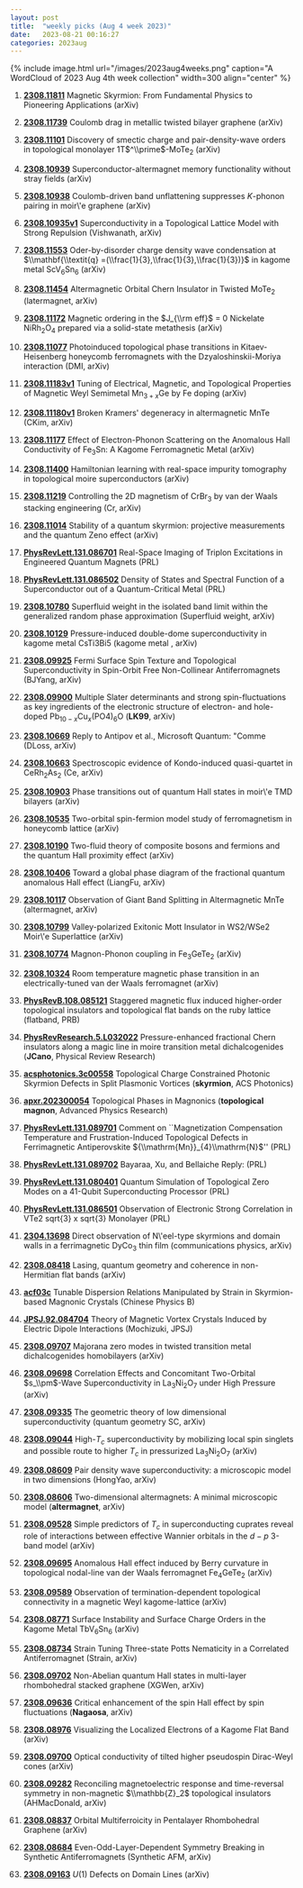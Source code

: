 ```yaml
---
layout: post
title:  "weekly picks (Aug 4 week 2023)"
date:   2023-08-21 00:16:27
categories: 2023aug
---
```



{% include image.html url="/images/2023aug4weeks.png" caption="A WordCloud of 2023 Aug 4th week collection" width=300 align="center" %}



1. **[2308.11811](http://arxiv.org/abs/2308.11811)** Magnetic Skyrmion: From Fundamental Physics to Pioneering Applications (arXiv)

1. **[2308.11739](http://arxiv.org/abs/2308.11739)** Coulomb drag in metallic twisted bilayer graphene (arXiv)



1. **[2308.11101](http://arxiv.org/abs/2308.11101)** Discovery of smectic charge and pair-density-wave orders in topological monolayer 1T$^\\prime$-MoTe$_2$ (arXiv)

1. **[2308.10939](http://arxiv.org/abs/2308.10939)** Superconductor-altermagnet memory functionality without stray fields (arXiv)

1. **[2308.10938](http://arxiv.org/abs/2308.10938)** Coulomb-driven band unflattening suppresses $K$-phonon pairing in moir\\'e graphene (arXiv)

1. **[2308.10935v1](https://arxiv.org/abs/2308.10935v1)** Superconductivity in a Topological Lattice Model with Strong Repulsion (Vishwanath, arXiv)

1. **[2308.11553](http://arxiv.org/abs/2308.11553)** Oder-by-disorder charge density wave condensation at $\\mathbf{\\textit{q} =(\\frac{1}{3},\\frac{1}{3},\\frac{1}{3})}$ in kagome metal ScV$_6$Sn$_6$ (arXiv)

1. **[2308.11454](http://arxiv.org/abs/2308.11454)** Altermagnetic Orbital Chern Insulator in Twisted MoTe$_{2}$ (latermagnet, arXiv)

1. **[2308.11172](http://arxiv.org/abs/2308.11172)** Magnetic ordering in the $J_{\\rm eff}$ = 0 Nickelate NiRh$_2$O$_4$ prepared via a solid-state metathesis (arXiv)

1. **[2308.11077](http://arxiv.org/abs/2308.11077)** Photoinduced topological phase transitions in Kitaev-Heisenberg honeycomb ferromagnets with the Dzyaloshinskii-Moriya interaction (DMI, arXiv)

1. **[2308.11183v1](https://arxiv.org/abs/2308.11183v1)** Tuning of Electrical, Magnetic, and Topological Properties of Magnetic Weyl Semimetal Mn$_{3+x}$Ge by Fe doping (arXiv)

1. **[2308.11180v1](https://arxiv.org/abs/2308.11180v1)** Broken Kramers' degeneracy in altermagnetic MnTe (CKim, arXiv)

1. **[2308.11177](http://arxiv.org/abs/2308.11177)** Effect of Electron-Phonon Scattering on the Anomalous Hall Conductivity of Fe$_3$Sn: A Kagome Ferromagnetic Metal (arXiv)

1. **[2308.11400](http://arxiv.org/abs/2308.11400)** Hamiltonian learning with real-space impurity tomography in topological moire superconductors (arXiv)

1. **[2308.11219](http://arxiv.org/abs/2308.11219)** Controlling the 2D magnetism of CrBr$_3$ by van der Waals stacking engineering (Cr, arXiv)

1. **[2308.11014](http://arxiv.org/abs/2308.11014)** Stability of a quantum skyrmion: projective measurements and the quantum Zeno effect (arXiv)

1. **[PhysRevLett.131.086701](https://link.aps.org/doi/10.1103/PhysRevLett.131.086701)** Real-Space Imaging of Triplon Excitations in Engineered Quantum Magnets (PRL)

1. **[PhysRevLett.131.086502](https://link.aps.org/doi/10.1103/PhysRevLett.131.086502)** Density of States and Spectral Function of a Superconductor out of a Quantum-Critical Metal (PRL)





1. **[2308.10780](http://arxiv.org/abs/2308.10780)** Superfluid weight in the isolated band limit within the generalized random phase approximation (Superfluid weight, arXiv)

1. **[2308.10129](http://arxiv.org/abs/2308.10129)** Pressure-induced double-dome superconductivity in kagome metal CsTi3Bi5 (kagome metal , arXiv)

1. **[2308.09925](http://arxiv.org/abs/2308.09925)** Fermi Surface Spin Texture and Topological Superconductivity in Spin-Orbit Free Non-Collinear Antiferromagnets (BJYang, arXiv)

1. **[2308.09900](http://arxiv.org/abs/2308.09900)** Multiple Slater determinants and strong spin-fluctuations as key ingredients of the electronic structure of electron- and hole-doped Pb$_{10-x}$Cu$_x$(PO4)$_6$O (**LK99**, arXiv)

1. **[2308.10669](http://arxiv.org/abs/2308.10669)** Reply to Antipov et al., Microsoft Quantum: \"Comme (DLoss, arXiv)

1. **[2308.10663](http://arxiv.org/abs/2308.10663)** Spectroscopic evidence of Kondo-induced quasi-quartet in CeRh$_2$As$_2$ (Ce, arXiv)

1. **[2308.10903](http://arxiv.org/abs/2308.10903)** Phase transitions out of quantum Hall states in moir\\'e TMD bilayers (arXiv)

1. **[2308.10535](http://arxiv.org/abs/2308.10535)** Two-orbital spin-fermion model study of ferromagnetism in honeycomb lattice (arXiv)

1. **[2308.10190](http://arxiv.org/abs/2308.10190)** Two-fluid theory of composite bosons and fermions and the quantum Hall proximity effect (arXiv)

1. **[2308.10406](http://arxiv.org/abs/2308.10406)** Toward a global phase diagram of the fractional quantum anomalous Hall effect (LiangFu, arXiv)

1. **[2308.10117](http://arxiv.org/abs/2308.10117)** Observation of Giant Band Splitting in Altermagnetic MnTe (altermagnet, arXiv)

1. **[2308.10799](http://arxiv.org/abs/2308.10799)** Valley-polarized Exitonic Mott Insulator in WS2/WSe2 Moir\\'e Superlattice (arXiv)

1. **[2308.10774](http://arxiv.org/abs/2308.10774)** Magnon-Phonon coupling in Fe$_3$GeTe$_2$ (arXiv)

1. **[2308.10324](http://arxiv.org/abs/2308.10324)** Room temperature magnetic phase transition in an electrically-tuned van der Waals ferromagnet (arXiv)





1. **[PhysRevB.108.085121](https://link.aps.org/doi/10.1103/PhysRevB.108.085121)** Staggered magnetic flux induced higher-order topological insulators and topological flat bands on the ruby lattice (flatband, PRB)

1. **[PhysRevResearch.5.L032022](https://link.aps.org/doi/10.1103/PhysRevResearch.5.L032022)** Pressure-enhanced fractional Chern insulators along a magic line in moire transition metal dichalcogenides (**JCano**, Physical Review Research)

1. **[acsphotonics.3c00558](https://doi.org/10.1021/acsphotonics.3c00558)** Topological Charge Constrained Photonic Skyrmion Defects in Split Plasmonic Vortices (**skyrmion**, ACS Photonics)

1. **[apxr.202300054](https://onlinelibrary.wiley.com/doi/abs/10.1002/apxr.202300054)** Topological Phases in Magnonics (**topological magnon**, Advanced Physics Research)



1. **[PhysRevLett.131.089701](https://link.aps.org/doi/10.1103/PhysRevLett.131.089701)** Comment on ``Magnetization Compensation Temperature and Frustration-Induced Topological Defects in Ferrimagnetic Antiperovskite ${\\mathrm{Mn}}_{4}\\mathrm{N}$'' (PRL)

1. **[PhysRevLett.131.089702](https://link.aps.org/doi/10.1103/PhysRevLett.131.089702)** Bayaraa, Xu, and Bellaiche Reply: (PRL)

1. **[PhysRevLett.131.080401](https://link.aps.org/doi/10.1103/PhysRevLett.131.080401)** Quantum Simulation of Topological Zero Modes on a 41-Qubit Superconducting Processor (PRL)

1. **[PhysRevLett.131.086501](https://link.aps.org/doi/10.1103/PhysRevLett.131.086501)** Observation of Electronic Strong Correlation in VTe2 sqrt{3} x sqrt{3} Monolayer (PRL)




1. **[2304.13698](http://arxiv.org/abs/2304.13698)** Direct observation of N\\'eel-type skyrmions and domain walls in a ferrimagnetic DyCo$_3$ thin film (communications physics, arXiv)

1. **[2308.08418](http://arxiv.org/abs/2308.08418)** Lasing, quantum geometry and coherence in non-Hermitian flat bands (arXiv)

1. **[acf03c](http://iopscience.iop.org/article/10.1088/1674-1056/acf03c)** Tunable Dispersion Relations Manipulated by Strain in Skyrmion-based Magnonic Crystals (Chinese Physics B)


1. **[JPSJ.92.084704](https://journals.jps.jp/doi/10.7566/JPSJ.92.084704)** Theory of Magnetic Vortex Crystals Induced by Electric Dipole Interactions (Mochizuki, JPSJ)



1. **[2308.09707](http://arxiv.org/abs/2308.09707)** Majorana zero modes in twisted transition metal dichalcogenides homobilayers (arXiv)

1. **[2308.09698](http://arxiv.org/abs/2308.09698)** Correlation Effects and Concomitant Two-Orbital $s_\\pm$-Wave Superconductivity in La$_3$Ni$_2$O$_7$ under High Pressure (arXiv)

1. **[2308.09335](http://arxiv.org/abs/2308.09335)** The geometric theory of low dimensional superconductivity (quantum geometry SC, arXiv)

1. **[2308.09044](http://arxiv.org/abs/2308.09044)** High-$T_c$ superconductivity by mobilizing local spin singlets and possible route to higher $T_c$ in pressurized La$_3$Ni$_2$O$_7$ (arXiv)

1. **[2308.08609](http://arxiv.org/abs/2308.08609)** Pair density wave superconductivity: a microscopic model in two dimensions (HongYao, arXiv)

1. **[2308.08606](http://arxiv.org/abs/2308.08606)** Two-dimensional altermagnets: A minimal microscopic model (**altermagnet**, arXiv)

1. **[2308.09528](http://arxiv.org/abs/2308.09528)** Simple predictors of $T_c$ in superconducting cuprates reveal role of interactions between effective Wannier orbitals in the $d-p$ 3-band model (arXiv)

1. **[2308.09695](http://arxiv.org/abs/2308.09695)** Anomalous Hall effect induced by Berry curvature in topological nodal-line van der Waals ferromagnet Fe$_4$GeTe$_2$ (arXiv)

1. **[2308.09589](http://arxiv.org/abs/2308.09589)** Observation of termination-dependent topological connectivity in a magnetic Weyl kagome-lattice (arXiv)

1. **[2308.08771](http://arxiv.org/abs/2308.08771)** Surface Instability and Surface Charge Orders in the Kagome Metal TbV$_6$Sn$_6$ (arXiv)

1. **[2308.08734](http://arxiv.org/abs/2308.08734)** Strain Tuning Three-state Potts Nematicity in a Correlated Antiferromagnet (Strain, arXiv)

1. **[2308.09702](http://arxiv.org/abs/2308.09702)** Non-Abelian quantum Hall states in multi-layer rhombohedral stacked graphene (XGWen, arXiv)

1. **[2308.09636](http://arxiv.org/abs/2308.09636)** Critical enhancement of the spin Hall effect by spin fluctuations (**Nagaosa**, arXiv)

1. **[2308.08976](http://arxiv.org/abs/2308.08976)** Visualizing the Localized Electrons of a Kagome Flat Band (arXiv)

1. **[2308.09700](http://arxiv.org/abs/2308.09700)** Optical conductivity of tilted higher pseudospin Dirac-Weyl cones (arXiv)

1. **[2308.09282](http://arxiv.org/abs/2308.09282)** Reconciling magnetoelectric response and time-reversal symmetry in non-magnetic $\\mathbb{Z}_2$ topological insulators (AHMacDonald, arXiv)

1. **[2308.08837](http://arxiv.org/abs/2308.08837)** Orbital Multiferroicity in Pentalayer Rhombohedral Graphene (arXiv)

1. **[2308.08684](http://arxiv.org/abs/2308.08684)** Even-Odd-Layer-Dependent Symmetry Breaking in Synthetic Antiferromagnets (Synthetic AFM, arXiv)

1. **[2308.09163](http://arxiv.org/abs/2308.09163)** $U(1)$ Defects on Domain Lines (arXiv)
